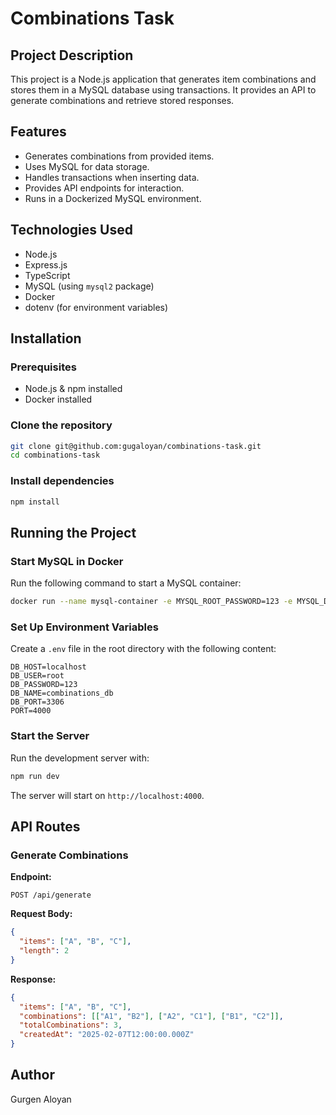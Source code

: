 # Combinations Task

## Project Description
This project is a Node.js application that generates item combinations and stores them in a MySQL database using transactions. It provides an API to generate combinations and retrieve stored responses.

## Features
- Generates combinations from provided items.
- Uses MySQL for data storage.
- Handles transactions when inserting data.
- Provides API endpoints for interaction.
- Runs in a Dockerized MySQL environment.

## Technologies Used
- Node.js
- Express.js
- TypeScript
- MySQL (using `mysql2` package)
- Docker
- dotenv (for environment variables)

## Installation

### Prerequisites
- Node.js & npm installed
- Docker installed

### Clone the repository
```sh
git clone git@github.com:gugaloyan/combinations-task.git
cd combinations-task
```

### Install dependencies
```sh
npm install
```

## Running the Project

### Start MySQL in Docker
Run the following command to start a MySQL container:
```sh
docker run --name mysql-container -e MYSQL_ROOT_PASSWORD=123 -e MYSQL_DATABASE=combinations_db -p 3306:3306 -d mysql:latest
```

### Set Up Environment Variables
Create a `.env` file in the root directory with the following content:
```
DB_HOST=localhost
DB_USER=root
DB_PASSWORD=123
DB_NAME=combinations_db
DB_PORT=3306
PORT=4000
```

### Start the Server
Run the development server with:
```sh
npm run dev
```

The server will start on `http://localhost:4000`.


## API Routes

### Generate Combinations
**Endpoint:**
```
POST /api/generate
```

**Request Body:**
```json
{
  "items": ["A", "B", "C"],
  "length": 2
}
```

**Response:**
```json
{
  "items": ["A", "B", "C"],
  "combinations": [["A1", "B2"], ["A2", "C1"], ["B1", "C2"]],
  "totalCombinations": 3,
  "createdAt": "2025-02-07T12:00:00.000Z"
}
```

## Author
Gurgen Aloyan

